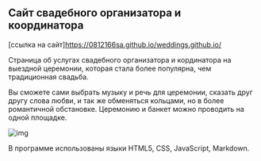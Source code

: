 ## Сайт свадебного организатора и координатора
[ссылка на сайт]https://0812166sa.github.io/weddings.github.io/
    
Страница об услугах свадебного организатора и кординатора на выездной церемонии, которая стала более популярна, чем традиционная свадьба.  
    
Вы сможете сами выбрать музыку и речь для церемонии, сказать друг другу слова любви, и так же обменяться кольцами, но в более романтичной обстановке. Церемонию и банкет можно проводить на одной площадке.
       
![img](img/wedding.png "wedding")

В программе использованы языки HTML5, CSS, JavaScript, Markdown.
